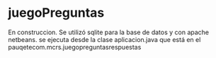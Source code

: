 # juegoPreguntas
En construccion.
Se utilizó sqlite para la base de datos y con apache netbeans.
se ejecuta desde la clase aplicacion.java que está en el pauqetecom.mcrs.juegopreguntasrespuestas
